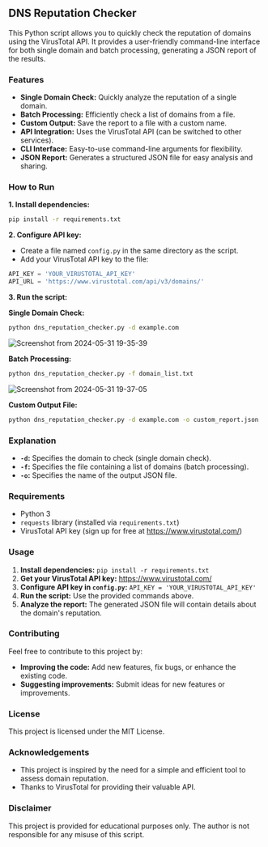 ## DNS Reputation Checker

This Python script allows you to quickly check the reputation of domains using the VirusTotal API. It provides a user-friendly command-line interface for both single domain and batch processing, generating a JSON report of the results.

### Features

- **Single Domain Check:** Quickly analyze the reputation of a single domain.
- **Batch Processing:** Efficiently check a list of domains from a file.
- **Custom Output:** Save the report to a file with a custom name.
- **API Integration:** Uses the VirusTotal API (can be switched to other services).
- **CLI Interface:** Easy-to-use command-line arguments for flexibility.
- **JSON Report:** Generates a structured JSON file for easy analysis and sharing.

### How to Run

**1. Install dependencies:**

```bash
pip install -r requirements.txt
```

**2. Configure API key:**

- Create a file named `config.py` in the same directory as the script.
- Add your VirusTotal API key to the file:

```python
API_KEY = 'YOUR_VIRUSTOTAL_API_KEY'
API_URL = 'https://www.virustotal.com/api/v3/domains/'
```

**3. Run the script:**

**Single Domain Check:**

```bash
python dns_reputation_checker.py -d example.com
```

![Screenshot from 2024-05-31 19-35-39](https://github.com/error9098x/DNS-Reputation-Checker-CLI/assets/43810146/cad065e6-4cdc-42f9-a858-aba1949ed7ed)


**Batch Processing:**

```bash
python dns_reputation_checker.py -f domain_list.txt
```

![Screenshot from 2024-05-31 19-37-05](https://github.com/error9098x/DNS-Reputation-Checker-CLI/assets/43810146/6b567f30-8cea-49cb-84be-7319597098fe)

**Custom Output File:**

```bash
python dns_reputation_checker.py -d example.com -o custom_report.json
```

### Explanation

- **`-d`:** Specifies the domain to check (single domain check).
- **`-f`:** Specifies the file containing a list of domains (batch processing).
- **`-o`:** Specifies the name of the output JSON file.

### Requirements

- Python 3
- `requests` library (installed via `requirements.txt`)
- VirusTotal API key (sign up for free at https://www.virustotal.com/)

### Usage

1. **Install dependencies:** `pip install -r requirements.txt`
2. **Get your VirusTotal API key:** https://www.virustotal.com/
3. **Configure API key in `config.py`:**  `API_KEY = 'YOUR_VIRUSTOTAL_API_KEY'`
4. **Run the script:** Use the provided commands above.
5. **Analyze the report:** The generated JSON file will contain details about the domain's reputation.

### Contributing

Feel free to contribute to this project by:

- **Improving the code:** Add new features, fix bugs, or enhance the existing code.
- **Suggesting improvements:** Submit ideas for new features or improvements.

### License

This project is licensed under the MIT License.

### Acknowledgements

- This project is inspired by the need for a simple and efficient tool to assess domain reputation.
- Thanks to VirusTotal for providing their valuable API.

### Disclaimer

This project is provided for educational purposes only. The author is not responsible for any misuse of this script.
